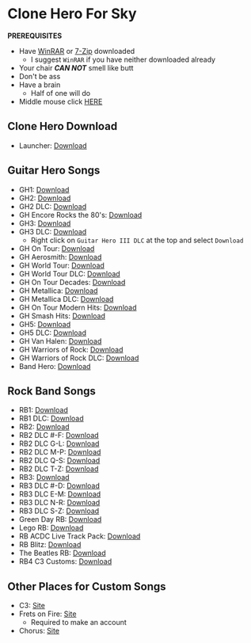 # Clone Hero For Sky

**PREREQUISITES**

* Have [WinRAR](https://www.win-rar.com/fileadmin/winrar-versions/winrar/winrar-x64-611.exe) or [7-Zip](https://www.7-zip.org/a/7z2107-x64.exe) downloaded
  * I suggest `WinRAR` if you have neither downloaded already
* Your chair ***CAN NOT*** smell like butt
* Don't be ass
* Have a brain
  * Half of one will do
* Middle mouse click [HERE](https://imgur.com/f4XLggz)

## Clone Hero Download

* Launcher: [Download](https://launcher-dl.clonehero.net/Clone%20Hero%20Launcher%20Setup%200.9.488.exe)


## Guitar Hero Songs

* GH1: [Download](https://drive.google.com/u/0/uc?id=1Z6tPssOVX81VVi_1XqQO9GpsNUtIhabH&export=download)
* GH2: [Download](https://drive.google.com/u/0/uc?id=1flR2SdIvdLBuLuN4JgQzxLHXwXJJzop6&export=download)
* GH2 DLC: [Download](https://drive.google.com/u/0/uc?id=1XY7yiDQexzMSTqYYgfkIB7hKHd0ZeQFE&export=download)
* GH Encore Rocks the 80's: [Download](https://drive.google.com/u/0/uc?id=1zLHtqxadChMmuG1UEBcYxeKR36LiVJKO&export=download)
* GH3: [Download](https://drive.google.com/u/0/uc?id=17Jbl3mBg116GnRYbvVGbHt_P57rN3ZnT&export=download)
* GH3 DLC: [Download](https://drive.google.com/drive/folders/1phqay8Tpj4-3IgcW5Xe5pLLhtQ5DKZ6m)
  * Right click on `Guitar Hero III DLC` at the top and select `Download`
* GH On Tour: [Download](https://drive.google.com/u/0/uc?id=1SQbyclFNQOFCAAqzjnyNRqt306lznW2W&export=download)
* GH Aerosmith: [Download](https://drive.google.com/u/0/uc?id=1DP1oi9EDm3FGgR_7Ew2r9X5c9ahnq3NH&export=download)
* GH World Tour: [Download](https://drive.google.com/u/0/uc?id=1DqZ2l82JVRbTBlFiZzdohq5cnAgDhpmq&export=download)
* GH World Tour DLC: [Download](https://drive.google.com/u/0/uc?id=1mAwWODXkSv7kx7FCEUpCBbZ1GBV2EW6a&export=download)
* GH On Tour Decades: [Download](https://drive.google.com/u/0/uc?id=1ooe0A0nNnFg92qQOpZRF2SRel5SlVE_8&export=download)
* GH Metallica: [Download](https://drive.google.com/u/0/uc?id=1tmQYWZnn70HdN_dYAQzUo7EyPdFHmswp&export=download)
* GH Metallica DLC: [Download](https://drive.google.com/u/0/uc?id=11GiKVAOBg8y_pp9T-fzNIl39W-xyF3AI&export=download)
* GH On Tour Modern Hits: [Download](https://drive.google.com/u/0/uc?id=1agEboWOACQi9sZVVOPuScExqp_j8pTbQ&export=download)
* GH Smash Hits: [Download](https://drive.google.com/u/0/uc?id=1eB6p6ovL7zpYNLYlSjtf8t0MWIMAMLsx&export=download)
* GH5: [Download](https://drive.google.com/u/0/uc?id=1MdHXMpNR_xf2AfIKijFydPjlQf8d317O&export=download)
* GH5 DLC: [Download](https://drive.google.com/u/0/uc?id=1_s7UDShofQatXcytacZLsysDWLYD7dsh&export=download)
* GH Van Halen: [Download](https://drive.google.com/u/0/uc?id=1DWBGC5ilc7q28ejIOAJ7sbVIuHz7AJHu&export=download)
* GH Warriors of Rock: [Download](https://drive.google.com/u/0/uc?id=1ekGknfrdAS0MGP-7X0wdGJQGYUNk_5W1&export=download)
* GH Warriors of Rock DLC: [Download](https://drive.google.com/u/0/uc?id=1-tI4tZL-GA9eQOzuaBVXE_WgGZj2nxbs&export=download)
* Band Hero: [Download](https://drive.google.com/u/0/uc?id=1l6mm5Sdi8GLm-_8H8zxuEUghmrvO-riI&export=download)

## Rock Band Songs

* RB1: [Download](https://drive.google.com/u/0/uc?id=1r228IcJxab5NLyt6ScqNikbYIf3T08xg&export=download)
* RB1 DLC: [Download](https://drive.google.com/u/0/uc?id=1tSk8NV7_SeSwMZPxXU7wdRS3LaRbIzfH&export=download)
* RB2: [Download](https://drive.google.com/u/0/uc?id=16laGHexOuo2CqVU4Flij4nF4Z9CcIHT6&export=download)
* RB2 DLC #-F: [Download](https://drive.google.com/u/0/uc?id=1kgW2-CVNqOWvcQ6zpGJ_dOYzvQVlYfGc&export=download)
* RB2 DLC G-L: [Download](https://drive.google.com/u/0/uc?id=179ulnocNQtVDdlNfxP-yikDf0QC44RcC&export=download)
* RB2 DLC M-P: [Download](https://drive.google.com/u/0/uc?id=11juNFH7MpDhhwqldXBir0g_-UecotRmV&export=download)
* RB2 DLC Q-S: [Download](https://drive.google.com/u/0/uc?id=1gytbhkqNSXzwF2E5Hc5S1bZc2jLOBvXr&export=download)
* RB2 DLC T-Z: [Download](https://drive.google.com/u/0/uc?id=1lW6aPpUzuhN34gYj7w8_RlAXY6-QDEcs&export=download)
* RB3: [Download](https://drive.google.com/u/0/uc?id=1XBSwANV7yfmePiUUMCw7j2sohxmh4ry_&export=download)
* RB3 DLC #-D: [Download](https://drive.google.com/u/0/uc?id=1p6tlSsJfOD3z0Bsg0LGrV31V5opq5NJY&export=download)
* RB3 DLC E-M: [Download](https://drive.google.com/u/0/uc?id=1gX-YM23pfoEH5zhbtvsBC3u9a5QfKO3p&export=download)
* RB3 DLC N-R: [Download](https://drive.google.com/u/0/uc?id=1T48mZGnSjrgkyAVcK-DiOdrtVuZ3p2II&export=download)
* RB3 DLC S-Z: [Download](https://drive.google.com/u/0/uc?id=1HC95TE0LCkyeGy4smNH5tSgq0XpwAr_U&export=download)
* Green Day RB: [Download](https://drive.google.com/u/0/uc?id=1OeIZjfNkRGFhB7OXNEPuNzcdW-APCe57&export=download)
* Lego RB: [Download](https://drive.google.com/u/0/uc?id=1LBpcXMH9nbs-alsB2l8u7h4BO-JYorhy&export=download)
* RB ACDC Live Track Pack: [Download](https://drive.google.com/u/0/uc?id=1L2jPBZRXcSskIGmqSBKsYO_aq7X2wPWe&export=download)
* RB Blitz: [Download](https://drive.google.com/u/0/uc?id=1vhwAsFUPzvu_BwmTgQLVISowZVPzk8Pb&export=download)
* The Beatles RB: [Download](https://drive.google.com/u/0/uc?id=1QPgKwvrt1riwbl5SSxpqwpsykdE1nNPq&export=download)
* RB4 C3 Customs: [Download](https://drive.google.com/u/0/uc?id=1OOXPugqjc1FnSAm4lybeKoA686DppyFo&export=download)

## Other Places for Custom Songs
* C3: [Site](https://db.c3universe.com/songs/psch)
* Frets on Fire: [Site](https://www.fretsonfire.org/forums/viewforum.php?f=5)
  * Required to make an account
* Chorus: [Site](https://chorus.fightthe.pw/)
